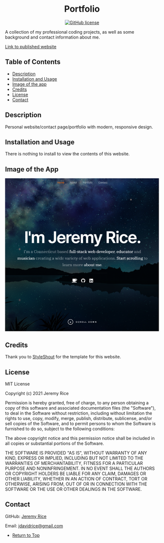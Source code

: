 <span align="center">

# Portfolio 

[![GitHub license](https://img.shields.io/github/license/jdavidrice/portfolio)](https://github.com/jdavidrice/portfolio/blob/master/LICENSE)

</span>  
A collection of my professional coding projects, as well as some background and contact information about me.

[Link to published website](https://jdavidrice.github.io/Portfolio/index.html)

## Table of Contents  
*   [Description](#Description) 
*   [Installation and Usage](#Installation-and-Usage)  
*   [Image of the app](#Image-of-the-app)
*   [Credits](#Credits)
*   [License](#License)  
*   [Contact](#Contact) 


## Description  

Personal website/contact page/portfolio with modern, responsive design.


## Installation and Usage  

 There is nothing to install to view the contents of this website. 
  

## Image of the App   
  
![Portfolio](images/portfolio_pic.jpg)
 

## Credits

Thank you to [StyleShout](https://www.styleshout.com/) for the template for this website. 

## License  

MIT License

Copyright (c) 2021 Jeremy Rice

Permission is hereby granted, free of charge, to any person obtaining a copy
of this software and associated documentation files (the "Software"), to deal
in the Software without restriction, including without limitation the rights
to use, copy, modify, merge, publish, distribute, sublicense, and/or sell
copies of the Software, and to permit persons to whom the Software is
furnished to do so, subject to the following conditions:

The above copyright notice and this permission notice shall be included in all
copies or substantial portions of the Software.

THE SOFTWARE IS PROVIDED "AS IS", WITHOUT WARRANTY OF ANY KIND, EXPRESS OR
IMPLIED, INCLUDING BUT NOT LIMITED TO THE WARRANTIES OF MERCHANTABILITY,
FITNESS FOR A PARTICULAR PURPOSE AND NONINFRINGEMENT. IN NO EVENT SHALL THE
AUTHORS OR COPYRIGHT HOLDERS BE LIABLE FOR ANY CLAIM, DAMAGES OR OTHER
LIABILITY, WHETHER IN AN ACTION OF CONTRACT, TORT OR OTHERWISE, ARISING FROM,
OUT OF OR IN CONNECTION WITH THE SOFTWARE OR THE USE OR OTHER DEALINGS IN THE
SOFTWARE.
 

## Contact  
GitHub: 
[Jeremy Rice](https://github.com/jdavidrice)

Email:
jdavidrice@gmail.com

*   [Return to Top](#Portfolio)  
